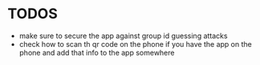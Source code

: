 # TODOS

- make sure to secure the app against group id guessing attacks
- check how to scan th qr code on the phone if you have the app on the phone and add that info to the app somewhere